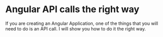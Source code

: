# Angular API calls the right way

If you are creating an Angular Application, one of the things that you will need to do is an API call. I will show you how to do it the right way.
